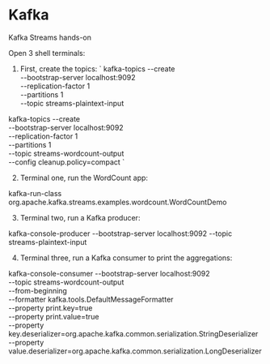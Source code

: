 # Kafka

Kafka Streams hands-on

Open 3 shell terminals:

1. First, create the topics:
`
kafka-topics --create \
    --bootstrap-server localhost:9092 \
    --replication-factor 1 \
    --partitions 1 \
    --topic streams-plaintext-input

kafka-topics --create \
    --bootstrap-server localhost:9092 \
    --replication-factor 1 \
    --partitions 1 \
    --topic streams-wordcount-output \
    --config cleanup.policy=compact
    `

2. Terminal one, run the WordCount app:

kafka-run-class org.apache.kafka.streams.examples.wordcount.WordCountDemo

3. Terminal two, run a Kafka producer:

kafka-console-producer --bootstrap-server localhost:9092 --topic streams-plaintext-input

4. Terminal three, run a Kafka consumer to print the aggregations:

kafka-console-consumer --bootstrap-server localhost:9092 \
    --topic streams-wordcount-output \
    --from-beginning \
    --formatter kafka.tools.DefaultMessageFormatter \
    --property print.key=true \
    --property print.value=true \
    --property key.deserializer=org.apache.kafka.common.serialization.StringDeserializer \
    --property value.deserializer=org.apache.kafka.common.serialization.LongDeserializer
